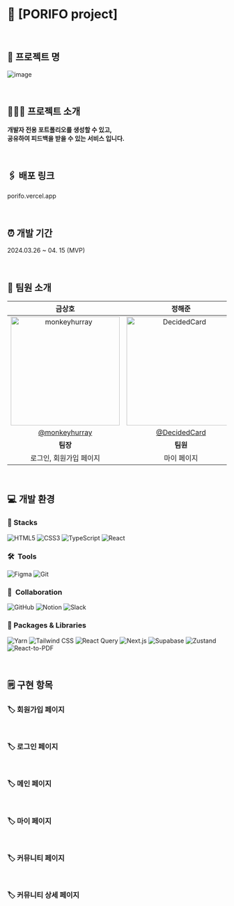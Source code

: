 # 🐬 [PORIFO project]

<br>

## 📌 프로젝트 명
![image](https://github.com/DecidedCard/Porifo/assets/154851474/d3c28718-71fb-4e21-960b-c0179eeee249)



<br>

## 💁🏻‍♀️ 프로젝트 소개

**개발자 전용 포트폴리오를 생성할 수 있고,
<br>
공유하여 피드백을 받을 수 있는 서비스 입니다.**


<br>

## 🖇️ 배포 링크

porifo.vercel.app

<br>

## ⏰ 개발 기간

2024.03.26 ~ 04. 15 (MVP)


<br>

## 🍑 팀원 소개

|                  **금상호**                  |             **정해준**             |                 **한은범**                 |               **이지은**                |
| :------------------------------------------: | :--------------------------------: | :----------------------------------------: | :-------------------------------------: |
| <a href="https://github.com/monkeyhurray"><img src="https://github.com/monkeyhurray.png" alt="monkeyhurray" width="250" height="250" border="0"></a> | <a href="https://github.com/DecidedCard"><img src="https://github.com/DecidedCard.png" alt="DecidedCard" width="250" height="250" border="0" /></a> | <a href="https://github.com/CodHan"><img src="https://github.com/CodHan.png" alt="CodHan" width="250" height="250" border="0"></a> |<a href="https://github.com/leejieun2023"><img src="https://github.com/leejieun2023.png" alt="leejieun2023" width="250" height="250" border="0"></a> |
| [@monkeyhurray](https://github.com/monkeyhurray) | [@DecidedCard](https://github.com/DecidedCard) | [@CodHan](https://github.com/CodHan) | [@leejieun2023](https://github.com/leejieun2023)|
|                     **팀장**                     |                **팀원**                |                    **팀장**                    |                  **팀원**                  |
|                   로그인, 회원가입 페이지                   |              마이 페이지            |                  커뮤니티, 상세 페이지                 |                메인 페이지, 템플릿 제작                |


<br>

## 💻 개발 환경
### 🚀  Stacks
![HTML5](https://img.shields.io/badge/html5-E34F26?style=plastic&logo=html5&logoColor=white) ![CSS3](https://img.shields.io/badge/css-1572B6?style=plastic&logo=css3&logoColor=white) ![TypeScript](https://img.shields.io/badge/TypeScript-3178C6?style=plastic&logo=typescript&logoColor=white) ![React](https://img.shields.io/badge/React-61DAFB?style=plastic&logo=react&logoColor=white)

### 🛠  Tools
![Figma](https://img.shields.io/badge/Figma-F24E1E?style=plastic&logo=figma&logoColor=white) ![Git](https://img.shields.io/badge/Git-F05032?style=plastic&logo=git&logoColor=white)

### 👥  Collaboration
![GitHub](https://img.shields.io/badge/GitHub-181717?style=plastic&logo=github&logoColor=white) ![Notion](https://img.shields.io/badge/Notion-000000?style=plastic&logo=notion&logoColor=white) ![Slack](https://img.shields.io/badge/Slack-4A154B?style=plastic&logo=slack&logoColor=white)

### 📂 Packages & Libraries
![Yarn](https://img.shields.io/badge/Yarn-2C8EBB?style=plastic&logo=yarn&logoColor=white) ![Tailwind CSS](https://img.shields.io/badge/Tailwind_CSS-06B6D4?style=plastic&logo=tailwind-css&logoColor=white) ![React Query](https://img.shields.io/badge/React_Query-FF4154?style=plastic&logo=react-query&logoColor=white) ![Next.js](https://img.shields.io/badge/Next.js-000000?style=plastic&logo=next.js&logoColor=white) ![Supabase](https://img.shields.io/badge/Supabase-3ECF8E?style=plastic&logo=supabase&logoColor=white) ![Zustand](https://img.shields.io/badge/Zustand-764ABC?style=plastic&logo=react&logoColor=white) ![React-to-PDF](https://img.shields.io/badge/style=plastic&logo=react&logoColor=white)

<br>

## 🗒️ 구현 항목

### 🏷️ 회원가입 페이지

<br>

### 🏷️ 로그인 페이지

<br>

### 🏷️ 메인 페이지

<br>

### 🏷️ 마이 페이지

<br>

### 🏷️ 커뮤니티 페이지

<br>

### 🏷️ 커뮤니티 상세 페이지
